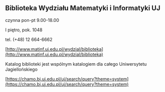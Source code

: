 ## Biblioteka Wydziału Matematyki i Informatyki UJ

czynna pon-pt 9.00-18.00

I piętro, pok. 1048

tel. (+48) 12 664-6662

[http://www.matinf.uj.edu.pl/wydzial/biblioteka](http://www.matinf.uj.edu.pl/wydzial/biblioteka)

Katalog biblioteki jest wspólnym katalogiem dla całego Uniwersytetu Jagiellońskiego

[https://chamo.bj.uj.edu.pl/uj/search/query?theme=system](https://chamo.bj.uj.edu.pl/uj/search/query?theme=system)